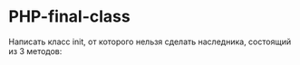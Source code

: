 # PHP-final-class
 Написать класс init, от которого нельзя сделать наследника, состоящий из 3 методов:
